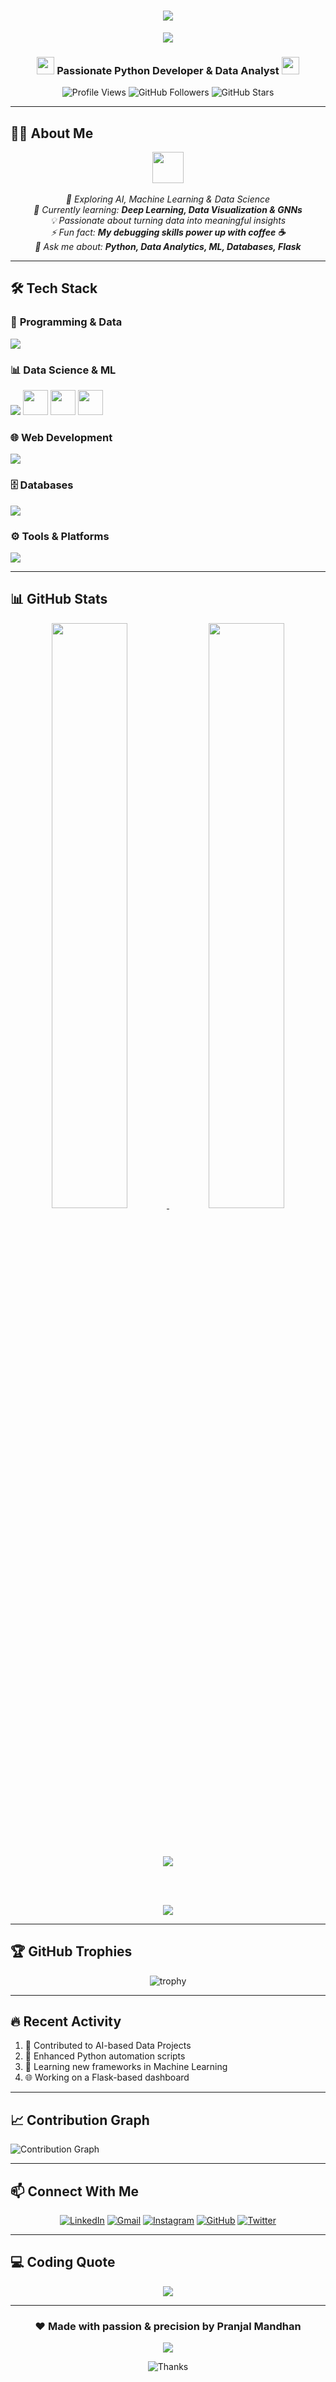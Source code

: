 <h1 align="center"> 
  <img src="https://readme-typing-svg.herokuapp.com/?font=Righteous&size=35&center=true&vCenter=true&width=550&height=70&duration=4000&lines=Hi+There!+👋;+I'm+Pranjal+Mandhan!;" />
</h1>

<div align="center">
  <img src="https://user-images.githubusercontent.com/73097560/115834477-dbab4500-a447-11eb-908a-139a6edaec5c.gif"/>
</div>

<h3 align="center">
  <img src="https://media.giphy.com/media/hvRJCLFzcasrR4ia7z/giphy.gif" width="28">
  Passionate Python Developer & Data Analyst
  <img src="https://media.giphy.com/media/hvRJCLFzcasrR4ia7z/giphy.gif" width="28">
</h3>

<div align="center">
  
  ![Profile Views](https://komarev.com/ghpvc/?username=pranjalmandhan&style=flat-square&color=blue)
  ![GitHub Followers](https://img.shields.io/github/followers/pranjalmandhan?style=social)
  ![GitHub Stars](https://img.shields.io/github/stars/pranjalmandhan?style=social)

</div>

---

## 👨‍💻 About Me

<p align="center">
  <img src="https://media.giphy.com/media/VgCDAzcKvsR6OM0uWg/giphy.gif" width="50"> 
  <br><br>
  <i>
    🚀 Exploring AI, Machine Learning & Data Science<br>
    🌱 Currently learning: <b>Deep Learning, Data Visualization & GNNs</b><br>
    💡 Passionate about turning data into meaningful insights<br>
    ⚡ Fun fact: <b>My debugging skills power up with coffee ☕</b><br>
    💬 Ask me about: <b>Python, Data Analytics, ML, Databases, Flask</b><br>
  </i>
</p>

---

## 🛠️ Tech Stack

### 🧠 **Programming & Data**
<div align="left">
  <img src="https://skillicons.dev/icons?i=python,java,cpp,r,git,github,vscode" />
</div>

### 📊 **Data Science & ML**
<div align="left">
  <img src="https://skillicons.dev/icons?i=pytorch,tensorflow,jupyter" />
  <img src="https://www.vectorlogo.zone/logos/numpy/numpy-icon.svg" width="40" height="40"/>
  <img src="https://www.vectorlogo.zone/logos/pandas/pandas-icon.svg" width="40" height="40"/>
  <img src="https://upload.wikimedia.org/wikipedia/commons/1/10/Matplotlib_logo.svg" width="40" height="40"/>
</div>

### 🌐 **Web Development**
<div align="left">
  <img src="https://skillicons.dev/icons?i=flask,html,css,js,react,bootstrap" />
</div>

### 🗄️ **Databases**
<div align="left">
  <img src="https://skillicons.dev/icons?i=mysql,sqlite,mongodb,postgresql" />
</div>

### ⚙️ **Tools & Platforms**
<div align="left">
  <img src="https://skillicons.dev/icons?i=postman,docker,aws,linux" />
</div>

---

## 📊 GitHub Stats

<div align="center">
  
  <a href="https://github.com/pranjalmandhan">
    <img width="49%" src="https://github-readme-stats.vercel.app/api?username=pranjalmandhan&show_icons=true&theme=radical&include_all_commits=true&count_private=true" />
    <img width="49%" src="https://github-readme-stats.vercel.app/api/top-langs/?username=pranjalmandhan&layout=compact&langs_count=8&theme=radical" />
  </a>
  
  <br><br>
  
  <img src="https://github-readme-streak-stats.herokuapp.com/?user=pranjalmandhan&theme=radical&hide_border=false" />
  
  <br><br>
  
  <img src="https://github-readme-activity-graph.vercel.app/graph?username=pranjalmandhan&theme=react-dark&hide_border=true&area=true" />

</div>

---

## 🏆 GitHub Trophies

<div align="center">
  
  ![trophy](https://github-profile-trophy.vercel.app/?username=pranjalmandhan&theme=radical&no-frame=false&no-bg=false&margin-w=4)

</div>

---

## 🔥 Recent Activity

<!--START_SECTION:activity-->
1. 🎯 Contributed to AI-based Data Projects
2. 🐍 Enhanced Python automation scripts
3. 🧠 Learning new frameworks in Machine Learning
4. 🌐 Working on a Flask-based dashboard
<!--END_SECTION:activity-->

---

## 📈 Contribution Graph

![Contribution Graph](https://github-readme-activity-graph.vercel.app/graph?username=pranjalmandhan&theme=github-compact)

---

## 📫 Connect With Me

<div align="center">

[![LinkedIn](https://img.shields.io/badge/LinkedIn-0077B5?style=for-the-badge&logo=linkedin&logoColor=white)](https://linkedin.com/in/pranjalmandhan)
[![Gmail](https://img.shields.io/badge/Gmail-D14836?style=for-the-badge&logo=gmail&logoColor=white)](mailto:pranjalmandhan@example.com)
[![Instagram](https://img.shields.io/badge/Instagram-E4405F?style=for-the-badge&logo=instagram&logoColor=white)](https://instagram.com/)
[![GitHub](https://img.shields.io/badge/GitHub-100000?style=for-the-badge&logo=github&logoColor=white)](https://github.com/pranjalmandhan)
[![Twitter](https://img.shields.io/badge/Twitter-1DA1F2?style=for-the-badge&logo=twitter&logoColor=white)](https://twitter.com/)

</div>

---

## 💻 Coding Quote

<div align="center">
  
  <img src="https://quotes-github-readme.vercel.app/api?type=horizontal&theme=radical" />

</div>

---

<div align="center">
  
  ### ❤️ Made with passion & precision by <b>Pranjal Mandhan</b>
  
  <img src="https://user-images.githubusercontent.com/73097560/115834477-dbab4500-a447-11eb-908a-139a6edaec5c.gif"/>
  
  ![Thanks](https://img.shields.io/badge/Thanks%20for%20visiting!-1EAEDB.svg)

</div>
